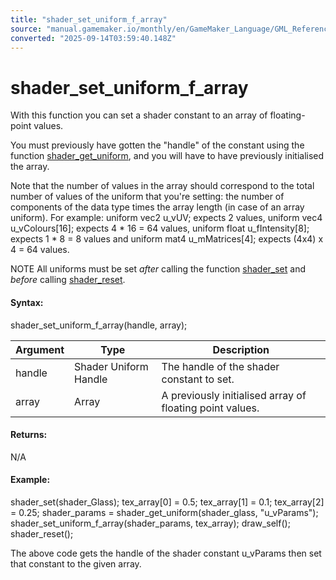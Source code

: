 ```yaml
---
title: "shader_set_uniform_f_array"
source: "manual.gamemaker.io/monthly/en/GameMaker_Language/GML_Reference/Asset_Management/Shaders/shader_set_uniform_f_array.htm"
converted: "2025-09-14T03:59:40.148Z"
---
```


# shader\_set\_uniform\_f\_array

With this function you can set a shader constant to an array of floating-point values.

You must previously have gotten the "handle" of the constant using the function [shader\_get\_uniform](shader_get_uniform.md), and you will have to have previously initialised the array.

Note that the number of values in the array should correspond to the total number of values of the uniform that you're setting: the number of components of the data type times the array length (in case of an array uniform). For example: uniform vec2 u\_vUV; expects 2 values, uniform vec4 u\_vColours\[16\]; expects 4 \* 16 = 64 values, uniform float u\_fIntensity\[8\]; expects 1 \* 8 = 8 values and uniform mat4 u\_mMatrices\[4\]; expects (4x4) x 4 = 64 values.

NOTE All uniforms must be set _after_ calling the function [shader\_set](shader_set.md) and _before_ calling [shader\_reset](shader_reset.md).

#### Syntax:

shader\_set\_uniform\_f\_array(handle, array);

| Argument | Type | Description |
| --- | --- | --- |
| handle | Shader Uniform Handle | The handle of the shader constant to set. |
| array | Array | A previously initialised array of floating point values. |

#### Returns:

N/A

#### Example:

shader\_set(shader\_Glass);
tex\_array\[0\] = 0.5;
tex\_array\[1\] = 0.1;
tex\_array\[2\] = 0.25;
shader\_params = shader\_get\_uniform(shader\_glass, "u\_vParams");
shader\_set\_uniform\_f\_array(shader\_params, tex\_array);
draw\_self();
shader\_reset();

The above code gets the handle of the shader constant u\_vParams then set that constant to the given array.